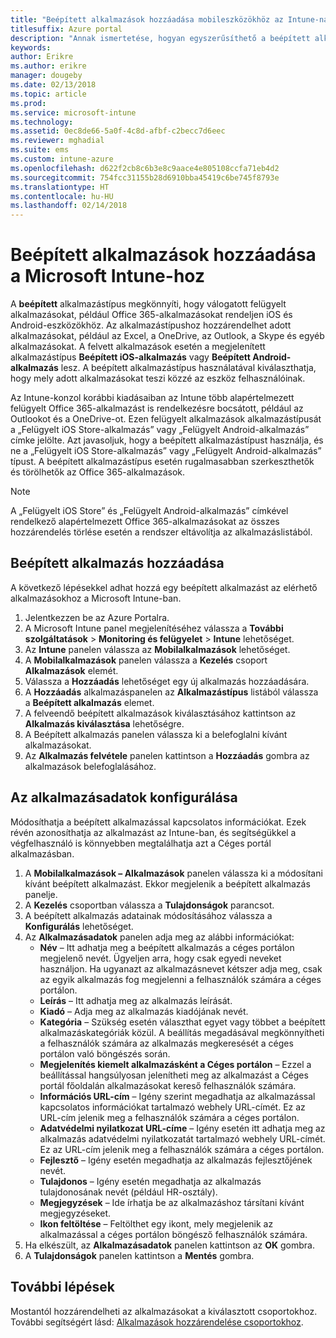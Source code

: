 ```yaml
---
title: "Beépített alkalmazások hozzáadása mobileszközökhöz az Intune-nal"
titlesuffix: Azure portal
description: "Annak ismertetése, hogyan egyszerűsíthető a beépített alkalmazások mobileszközökre való telepítése az Intune használatával."
keywords: 
author: Erikre
ms.author: erikre
manager: dougeby
ms.date: 02/13/2018
ms.topic: article
ms.prod: 
ms.service: microsoft-intune
ms.technology: 
ms.assetid: 0ec8de66-5a0f-4c8d-afbf-c2becc7d6eec
ms.reviewer: mghadial
ms.suite: ems
ms.custom: intune-azure
ms.openlocfilehash: d622f2cb8c6b3e8c9aace4e805108ccfa71eb4d2
ms.sourcegitcommit: 754fcc31155b28d6910bba45419c6be745f8793e
ms.translationtype: HT
ms.contentlocale: hu-HU
ms.lasthandoff: 02/14/2018
---
```

# <a name="how-to-add-built-in-apps-to-microsoft-intune"></a>Beépített alkalmazások hozzáadása a Microsoft Intune-hoz

A **beépített** alkalmazástípus megkönnyíti, hogy válogatott felügyelt alkalmazásokat, például Office 365-alkalmazásokat rendeljen iOS és Android-eszközökhöz. Az alkalmazástípushoz hozzárendelhet adott alkalmazásokat, például az Excel, a OneDrive, az Outlook, a Skype és egyéb alkalmazásokat. A felvett alkalmazások esetén a megjelenített alkalmazástípus **Beépített iOS-alkalmazás** vagy **Beépített Android-alkalmazás** lesz. A beépített alkalmazástípus használatával kiválaszthatja, hogy mely adott alkalmazásokat teszi közzé az eszköz felhasználóinak.

 Az Intune-konzol korábbi kiadásaiban az Intune több alapértelmezett felügyelt Office 365-alkalmazást is rendelkezésre bocsátott, például az Outlookot és a OneDrive-ot. Ezen felügyelt alkalmazások alkalmazástípusát a „Felügyelt iOS Store-alkalmazás” vagy „Felügyelt Android-alkalmazás” címke jelölte. Azt javasoljuk, hogy a beépített alkalmazástípust használja, és ne a „Felügyelt iOS Store-alkalmazás” vagy „Felügyelt Android-alkalmazás” típust. A beépített alkalmazástípus esetén rugalmasabban szerkeszthetők és törölhetők az Office 365-alkalmazások.

>[!NOTE]
>A „Felügyelt iOS Store” és „Felügyelt Android-alkalmazás” címkével rendelkező alapértelmezett Office 365-alkalmazásokat az összes hozzárendelés törlése esetén a rendszer eltávolítja az alkalmazáslistából.

## <a name="add-built-in-app"></a>Beépített alkalmazás hozzáadása

A következő lépésekkel adhat hozzá egy beépített alkalmazást az elérhető alkalmazásokhoz a Microsoft Intune-ban.
1.  Jelentkezzen be az Azure Portalra.
2.  A Microsoft Intune panel megjelenítéséhez válassza a **További szolgáltatások** > **Monitoring és felügyelet** > **Intune** lehetőséget.
3.  Az **Intune** panelen válassza az **Mobilalkalmazások** lehetőséget.
4.  A **Mobilalkalmazások** panelen válassza a **Kezelés** csoport **Alkalmazások** elemét.
5.  Válassza a **Hozzáadás** lehetőséget egy új alkalmazás hozzáadására.
6.  A **Hozzáadás** alkalmazáspanelen az **Alkalmazástípus** listából válassza a **Beépített alkalmazás** elemet.
7.  A felveendő beépített alkalmazások kiválasztásához kattintson az **Alkalmazás kiválasztása** lehetőségre.
8.  A Beépített alkalmazás panelen válassza ki a belefoglalni kívánt alkalmazásokat.
9.  Az **Alkalmazás felvétele** panelen kattintson a **Hozzáadás** gombra az alkalmazások belefoglalásához.


## <a name="configure-app-information"></a>Az alkalmazásadatok konfigurálása

Módosíthatja a beépített alkalmazással kapcsolatos információkat. Ezek révén azonosíthatja az alkalmazást az Intune-ban, és segítségükkel a végfelhasználó is könnyebben megtalálhatja azt a Céges portál alkalmazásban.
1.  A **Mobilalkalmazások – Alkalmazások** panelen válassza ki a módosítani kívánt beépített alkalmazást. Ekkor megjelenik a beépített alkalmazás panelje.
2.  A **Kezelés** csoportban válassza a **Tulajdonságok** parancsot.
3.  A beépített alkalmazás adatainak módosításához válassza a **Konfigurálás** lehetőséget.
4.  Az **Alkalmazásadatok** panelen adja meg az alábbi információkat:
    -   **Név** – Itt adhatja meg a beépített alkalmazás a céges portálon megjelenő nevét. Ügyeljen arra, hogy csak egyedi neveket használjon. Ha ugyanazt az alkalmazásnevet kétszer adja meg, csak az egyik alkalmazás fog megjelenni a felhasználók számára a céges portálon.
    -   **Leírás** – Itt adhatja meg az alkalmazás leírását. 
    -   **Kiadó** – Adja meg az alkalmazás kiadójának nevét.
    -   **Kategória** – Szükség esetén választhat egyet vagy többet a beépített alkalmazáskategóriák közül. A beállítás megadásával megkönnyítheti a felhasználók számára az alkalmazás megkeresését a céges portálon való böngészés során.
    -   **Megjelenítés kiemelt alkalmazásként a Céges portálon** – Ezzel a beállítással hangsúlyosan jelenítheti meg az alkalmazást a Céges portál főoldalán alkalmazásokat kereső felhasználók számára.
    -   **Információs URL-cím** – Igény szerint megadhatja az alkalmazással kapcsolatos információkat tartalmazó webhely URL-címét. Ez az URL-cím jelenik meg a felhasználók számára a céges portálon.
    -   **Adatvédelmi nyilatkozat URL-címe** – Igény esetén itt adhatja meg az alkalmazás adatvédelmi nyilatkozatát tartalmazó webhely URL-címét. Ez az URL-cím jelenik meg a felhasználók számára a céges portálon.
    -   **Fejlesztő** – Igény esetén megadhatja az alkalmazás fejlesztőjének nevét.
    -   **Tulajdonos** – Igény esetén megadhatja az alkalmazás tulajdonosának nevét (például HR-osztály).
    -   **Megjegyzések** – Ide írhatja be az alkalmazáshoz társítani kívánt megjegyzéseket.
    -   **Ikon feltöltése** – Feltölthet egy ikont, mely megjelenik az alkalmazással a céges portálon böngésző felhasználók számára.
3.  Ha elkészült, az **Alkalmazásadatok** panelen kattintson az **OK** gombra.
4.  A **Tulajdonságok** panelen kattintson a **Mentés** gombra.

## <a name="next-steps"></a>További lépések

Mostantól hozzárendelheti az alkalmazásokat a kiválasztott csoportokhoz. További segítségért lásd: [Alkalmazások hozzárendelése csoportokhoz](apps-deploy.md).
